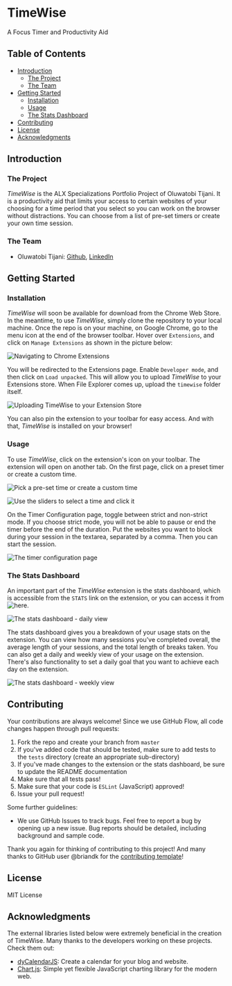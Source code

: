 # TimeWise
A Focus Timer and Productivity Aid

## Table of Contents
- [Introduction](#introduction)
    * [The Project](#the-project)
    * [The Team](#the-team)
- [Getting Started](#getting-started)
    * [Installation](#installation)
    * [Usage](#usage)
    * [The Stats Dashboard](#the-stats-dashboard)
- [Contributing](#contributing)
- [License](#license)
- [Acknowledgments](#acknowledgments)

## Introduction
### The Project
*TimeWise* is the ALX Specializations Portfolio Project of Oluwatobi Tijani. It is a productivity aid that limits your access to certain websites of your choosing for a time period that you select so you can work on the browser without distractions. You can choose from a list of pre-set timers or create your own time session.

### The Team
- Oluwatobi Tijani: [Github](https://github.com/tobi-tobes), [LinkedIn](https://www.linkedin.com/in/oluwatobi-tijani/)

## Getting Started
### Installation
*TimeWise* will soon be available for download from the Chrome Web Store. In the meantime, to use *TimeWise*, simply clone the repository to your local machine. Once the repo is on your machine, on Google Chrome, go to the menu icon at the end of the browser toolbar. Hover over `Extensions`, and click on `Manage Extensions` as shown in the picture below:

![Navigating to Chrome Extensions](https://i.imgur.com/3oaplqS.png)

You will be redirected to the Extensions page. Enable `Developer mode`, and then click on `Load unpacked`. This will allow you to upload *TimeWise* to your Extensions store. When File Explorer comes up, upload the `timewise` folder itself.

![Uploading TimeWise to your Extension Store](https://i.imgur.com/reuIqjl.png)

You can also pin the extension to your toolbar for easy access. And with that, *TimeWise* is installed on your browser!

### Usage
To use *TimeWise*, click on the extension's icon on your toolbar. The extension will open on another tab. On the first page, click on a preset timer or create a custom time.

![Pick a pre-set time or create a custom time](https://i.imgur.com/pxwudaf.png)

![Use the sliders to select a time and click it](https://i.imgur.com/e2fR5BP.png)

On the Timer Configuration page, toggle between strict and non-strict mode. If you choose strict mode, you will not be able to pause or end the timer before the end of the duration. Put the websites you want to block during your session in the textarea, separated by a comma. Then you can start the session.

![The timer configuration page](https://i.imgur.com/kHwVLks.png)

### The Stats Dashboard
An important part of the *TimeWise* extension is the stats dashboard, which is accessible from the `STATS` link on the extension, or you can access it from ![here](https://tobi-tobes.github.io/timewise/).

![The stats dashboard - daily view](https://i.imgur.com/13Vf2QH.png)

The stats dashboard gives you a breakdown of your usage stats on the extension. You can view how many sessions you've completed overall, the average length of your sessions, and the total length of breaks taken. You can also get a daily and weekly view of your usage on the extension. There's also functionality to set a daily goal that you want to achieve each day on the extension.

![The stats dashboard - weekly view](https://i.imgur.com/D6fio6r.png)

## Contributing
Your contributions are always welcome! Since we use GitHub Flow, all code changes happen through pull requests:
1. Fork the repo and create your branch from `master`
2. If you've added code that should be tested, make sure to add tests to the `tests` directory (create an appropriate sub-directory)
3. If you've made changes to the extension or the stats dashboard, be sure to update the README documentation
4. Make sure that all tests pass!
5. Make sure that your code is `ESLint` (JavaScript) approved!
6. Issue your pull request!

Some further guidelines:
- We use GitHub Issues to track bugs. Feel free to report a bug by opening up a new issue. Bug reports should be detailed, including background and sample code.

Thank you again for thinking of contributing to this project! And many thanks to GitHub user @briandk for the [contributing template](https://gist.github.com/briandk/3d2e8b3ec8daf5a27a62)!

## License
MIT License

## Acknowledgments
The external libraries listed below were extremely beneficial in the creation of TimeWise. Many thanks to the developers working on these projects. Check them out:
- [dyCalendarJS](https://www.dyclassroom.com/dycalendarjs/introduction): Create a calendar for your blog and website.
- [Chart.js](https://www.chartjs.org/): Simple yet flexible JavaScript charting library for the modern web.
